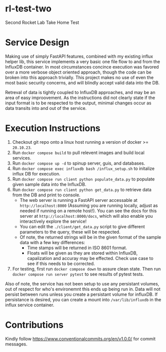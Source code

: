 # rl-test-two
Second Rocket Lab Take Home Test


# Service Design

Making use of simply FastAPI features, combined with my existing influx helper lib, this service implements a very basic one file flow to and from the InfluxDB container. In most circumstances concince execution was favored over a more verbose object oriented approach, though the code can be broken into this approach trivially. This project makes no use of even the most basic security concerns, and will blindly accept valid data into the DB.

Retreval of data is tightly coupled to InfluxDB approaches, and may be an area of easy improovement. As the instructions did not clearly state if the input format is to be respected to the output, minimal changes occur as data transits into and out of the service.


# Execution Instructions

1. Checkout git repo onto a linux host running a version of docker >= `20.10.23`.
1. Run `docker compose build` to pull relevent images and build local services.
1. Run `docker compose up -d` to spinup server, guis, and databases.
1. Run `docker compose exec influxdb bash /influx_setup.sh` to initalize influx DB for execution.
1. Run `docker compose run client python populate_data.py` to populate given sample data into the InfluxDB.
1. Run `docker compose run client python get_data.py` to retrieve data from the DB and print to console.
    - The web server is running a FastAPI server accessable at `http://localhost:8000` (Assuming you are running locally, adjust as needed if running on a remote host!). You can see the docs for this server at  `http://localhost:8000/docs`, which will also enable you interactively explore the service!
    - You can edit the `./client/get_data.py` script to give different parameters to the query, these will be respected.
    - Of note, the returned strings will be in the given format of the sample data with a few key differences:
        - Time stamps will be returned in ISO 8601 format.
        - Floats will be given as they are stored within InfluxDB, capalization and accuray may be effected. Check use case to see if this needs to be corrected.
1. For testing, first run `docker compose down` to assure clean state. Then run `docker compose run server pytest` to see results of pytest tests.

Also of note, the service has not been setup to use any persistant volumes, out of respect for who's environemnt this ends up being run in. Data will not persist between runs unless you create a persistant volume for influxDB. If persistance is desired, you can create a mount into `/var/lib/influxdb` in the influx service container.


# Contributions

Kindly follow https://www.conventionalcommits.org/en/v1.0.0/ for commit messages.